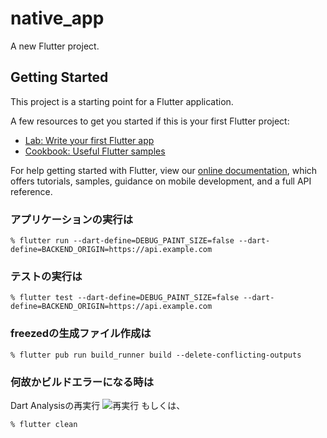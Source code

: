 # native_app

A new Flutter project.

## Getting Started

This project is a starting point for a Flutter application.

A few resources to get you started if this is your first Flutter project:

- [Lab: Write your first Flutter app](https://flutter.dev/docs/get-started/codelab)
- [Cookbook: Useful Flutter samples](https://flutter.dev/docs/cookbook)

For help getting started with Flutter, view our
[online documentation](https://flutter.dev/docs), which offers tutorials,
samples, guidance on mobile development, and a full API reference.


### アプリケーションの実行は
```shell script
% flutter run --dart-define=DEBUG_PAINT_SIZE=false --dart-define=BACKEND_ORIGIN=https://api.example.com
```

### テストの実行は
```shell script
% flutter test --dart-define=DEBUG_PAINT_SIZE=false --dart-define=BACKEND_ORIGIN=https://api.example.com
```

### freezedの生成ファイル作成は
```shell script
% flutter pub run build_runner build --delete-conflicting-outputs
```

### 何故かビルドエラーになる時は
Dart Analysisの再実行
![再実行](https://user-images.githubusercontent.com/22732544/103027860-69783180-4535-11eb-98b0-b9631f59a531.png)
もしくは、
```shell script
% flutter clean
```
